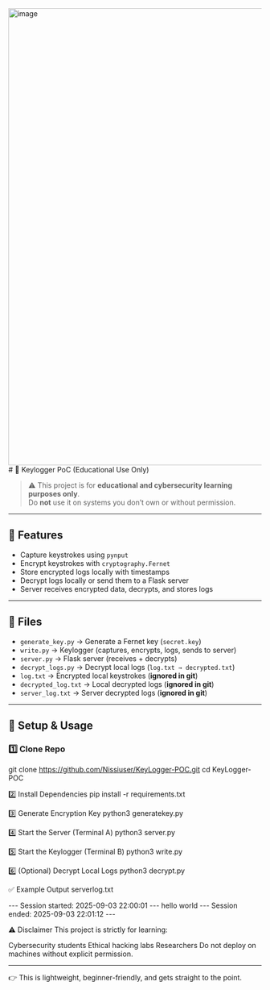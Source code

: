 
<img width="1839" height="907" alt="image" src="https://github.com/user-attachments/assets/d476a997-49ed-4673-8049-4f968e6d646c" />
# 🔐 Keylogger PoC (Educational Use Only)

> ⚠️ This project is for **educational and cybersecurity learning purposes only**.  
> Do **not** use it on systems you don’t own or without permission.

---

## 📌 Features
- Capture keystrokes using `pynput`
- Encrypt keystrokes with `cryptography.Fernet`
- Store encrypted logs locally with timestamps
- Decrypt logs locally or send them to a Flask server
- Server receives encrypted data, decrypts, and stores logs

---

## 📂 Files
- `generate_key.py` → Generate a Fernet key (`secret.key`)
- `write.py` → Keylogger (captures, encrypts, logs, sends to server)
- `server.py` → Flask server (receives + decrypts)
- `decrypt_logs.py` → Decrypt local logs (`log.txt → decrypted.txt`)
- `log.txt` → Encrypted local keystrokes (**ignored in git**)
- `decrypted_log.txt` → Local decrypted logs (**ignored in git**)
- `server_log.txt` → Server decrypted logs (**ignored in git**)

---

## 🚀 Setup & Usage

### 1️⃣ Clone Repo
git clone https://github.com/Nissiuser/KeyLogger-POC.git
cd KeyLogger-POC

2️⃣ Install Dependencies
pip install -r requirements.txt

3️⃣ Generate Encryption Key
python3 generatekey.py

4️⃣ Start the Server (Terminal A)
python3 server.py

5️⃣ Start the Keylogger (Terminal B)
python3 write.py

6️⃣ (Optional) Decrypt Local Logs
python3 decrypt.py

✅ Example Output
serverlog.txt

--- Session started: 2025-09-03 22:00:01 ---
hello world
--- Session ended: 2025-09-03 22:01:12 ---

⚠️ Disclaimer
This project is strictly for learning:

Cybersecurity students
Ethical hacking labs
Researchers
Do not deploy on machines without explicit permission.

---

👉 This is lightweight, beginner-friendly, and gets straight to the point.  
